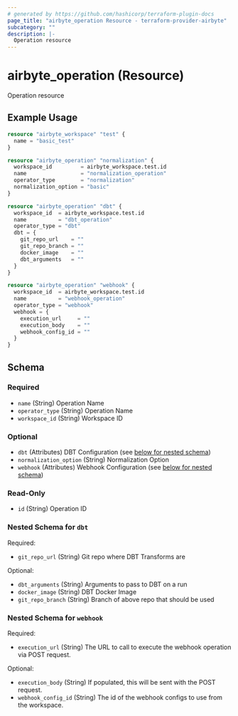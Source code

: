 ```yaml
---
# generated by https://github.com/hashicorp/terraform-plugin-docs
page_title: "airbyte_operation Resource - terraform-provider-airbyte"
subcategory: ""
description: |-
  Operation resource
---
```


# airbyte_operation (Resource)

Operation resource

## Example Usage

```terraform
resource "airbyte_workspace" "test" {
  name = "basic_test"
}

resource "airbyte_operation" "normalization" {
  workspace_id         = airbyte_workspace.test.id
  name                 = "normalization_operation"
  operator_type        = "normalization"
  normalization_option = "basic"
}

resource "airbyte_operation" "dbt" {
  workspace_id  = airbyte_workspace.test.id
  name          = "dbt_operation"
  operator_type = "dbt"
  dbt = {
    git_repo_url    = ""
    git_repo_branch = ""
    docker_image    = ""
    dbt_arguments   = ""
  }
}

resource "airbyte_operation" "webhook" {
  workspace_id  = airbyte_workspace.test.id
  name          = "webhook_operation"
  operator_type = "webhook"
  webhook = {
    execution_url     = ""
    execution_body    = ""
    webhook_config_id = ""
  }
}
```

<!-- schema generated by tfplugindocs -->
## Schema

### Required

- `name` (String) Operation Name
- `operator_type` (String) Operation Name
- `workspace_id` (String) Workspace ID

### Optional

- `dbt` (Attributes) DBT Configuration (see [below for nested schema](#nestedatt--dbt))
- `normalization_option` (String) Normalization Option
- `webhook` (Attributes) Webhook Configuration (see [below for nested schema](#nestedatt--webhook))

### Read-Only

- `id` (String) Operation ID

<a id="nestedatt--dbt"></a>
### Nested Schema for `dbt`

Required:

- `git_repo_url` (String) Git repo where DBT Transforms are

Optional:

- `dbt_arguments` (String) Arguments to pass to DBT on a run
- `docker_image` (String) DBT Docker Image
- `git_repo_branch` (String) Branch of above repo that should be used


<a id="nestedatt--webhook"></a>
### Nested Schema for `webhook`

Required:

- `execution_url` (String) The URL to call to execute the webhook operation via POST request.

Optional:

- `execution_body` (String) If populated, this will be sent with the POST request.
- `webhook_config_id` (String) The id of the webhook configs to use from the workspace.



